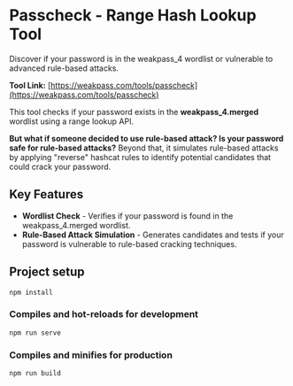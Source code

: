 # Passcheck - Range Hash Lookup Tool

Discover if your password is in the weakpass_4 wordlist or vulnerable to advanced rule-based attacks.

**Tool Link:** [https://weakpass.com/tools/passcheck](https://weakpass.com/tools/passcheck)

This tool checks if your password exists in the **weakpass_4.merged** wordlist using a range lookup API. 

**But what if someone decided to use rule-based attack? Is your password safe for rule-based attacks?**
Beyond that, it simulates rule-based attacks by applying "reverse" hashcat rules to identify potential candidates that could crack your password.

## Key Features
- **Wordlist Check** - Verifies if your password is found in the weakpass_4.merged wordlist.
- **Rule-Based Attack Simulation** - Generates candidates and tests if your password is vulnerable to rule-based cracking techniques.


## Project setup
```
npm install
```

### Compiles and hot-reloads for development
```
npm run serve
```

### Compiles and minifies for production
```
npm run build
```















